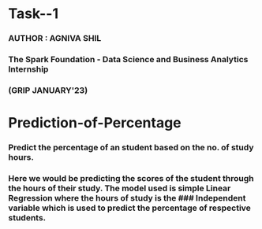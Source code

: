 # **Task--1**
### AUTHOR : AGNIVA SHIL

### The Spark Foundation - Data Science and Business Analytics Internship

### (GRIP JANUARY'23)

# **Prediction-of-Percentage**

### Predict the percentage of an student based on the no. of study hours.

### Here we would be predicting the scores of the student through the hours of their study. The model used is simple Linear Regression where the hours of study is the ### Independent variable which is used to predict the percentage of respective students.
